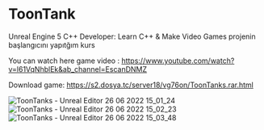 # ToonTank
Unreal Engine 5 C++ Developer: Learn C++ & Make Video Games
projenin başlangıcını yapıtğım kurs

You can watch here game video : https://www.youtube.com/watch?v=l61VqNhblEk&ab_channel=EscanDNMZ

Download game: https://s2.dosya.tc/server18/vg76on/ToonTanks.rar.html

![ToonTanks - Unreal Editor 26 06 2022 15_01_24](https://user-images.githubusercontent.com/84273839/175813992-270253ad-93d0-4489-8d9e-23f80e715acb.png)
![ToonTanks - Unreal Editor 26 06 2022 15_02_23](https://user-images.githubusercontent.com/84273839/175813996-360363c3-a1e7-49f4-9c6c-b439fae85fae.png)
![ToonTanks - Unreal Editor 26 06 2022 15_03_48](https://user-images.githubusercontent.com/84273839/175813997-5409277c-75fc-490e-b332-414976adf5d7.png)

